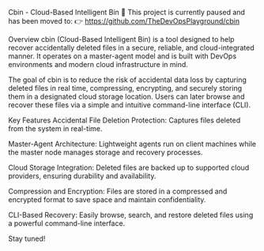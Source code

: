 Cbin - Cloud-Based Intelligent Bin
🚧 This project is currently paused and has been moved to:
👉 https://github.com/TheDevOpsPlayground/cbin

Overview
cbin (Cloud-Based Intelligent Bin) is a tool designed to help recover accidentally deleted files in a secure, reliable, and cloud-integrated manner. 
It operates on a master-agent model and is built with DevOps environments and modern cloud infrastructure in mind.

The goal of cbin is to reduce the risk of accidental data loss by capturing deleted files in real time, compressing, encrypting, and securely storing them in a designated cloud storage location. 
Users can later browse and recover these files via a simple and intuitive command-line interface (CLI).

Key Features
Accidental File Deletion Protection: Captures files deleted from the system in real-time.

Master-Agent Architecture: Lightweight agents run on client machines while the master node manages storage and recovery processes.

Cloud Storage Integration: Deleted files are backed up to supported cloud providers, ensuring durability and availability.

Compression and Encryption: Files are stored in a compressed and encrypted format to save space and maintain confidentiality.

CLI-Based Recovery: Easily browse, search, and restore deleted files using a powerful command-line interface.

Stay tuned!
